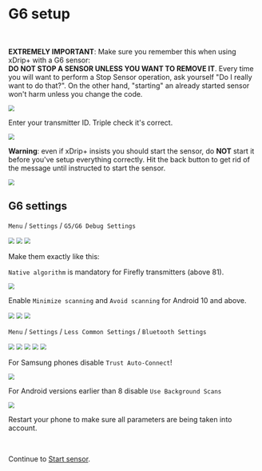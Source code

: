 # G6 setup

</br>

**EXTREMELY IMPORTANT**: Make sure you remember this when using xDrip+ with a G6 sensor:  
**DO NOT STOP A SENSOR UNLESS YOU WANT TO REMOVE IT**. Every time you will want to perform a Stop Sensor operation, ask yourself "Do I really want to do that?". On the other hand, "starting" an already started sensor won't harm unless you change the code.

<img src="../images/M-StoSC.png" style="zoom:75%;" />

</br>

Enter your transmitter ID. Triple check it's correct.

<img src="../images/G6_ID.png" style="zoom:75%;" />

**Warning**: even if xDrip+ insists you should start the sensor, do **NOT** start it before you've setup everything correctly.  Hit the back button to get rid of the message until instructed to start the sensor.

<img src="../images/StartGSensorNo.png" style="zoom:75%;" />

</br>

## G6 settings

`Menu` / `Settings` / `G5/G6 Debug Settings`

<img src="../images/hamburger_menu.png" style="zoom:75%;" />

<img src="../images/M-S.png" style="zoom:75%;" />

<img src="../images/M-S-G56D.png" style="zoom:75%;" />

Make them exactly like this:

`Native algorithm` is mandatory for Firefly transmitters (above 81).

<img src="../images/M-S-G56D-G61.png" style="zoom:75%;" />

Enable `Minimize scanning` and `Avoid scanning` for Android 10 and above.

<img src="../images/M-S-G56D-G54.png" style="zoom:75%;" />

<img src="../images/M-S-G56D-G62.png" style="zoom:75%;" />

<img src="../images/M-S-G56D-G56.png" style="zoom:75%;" />

</br>

`Menu` / `Settings` / `Less Common Settings` / `Bluetooth Settings`

<img src="../images/hamburger_menu.png" style="zoom:75%;" />

<img src="../images/M-S.png" style="zoom:75%;" />

<img src="../images/M-S-LCS.png" style="zoom:75%;" />

<img src="../images/M-S-LCS-BT.png" style="zoom:75%;" />

<img src="../images/M-S-LCS-BT-G1.png" style="zoom:75%;" />

For Samsung phones disable `Trust Auto-Connect`!

<img src="../images/M-S-LCS-BT-TAC.png" style="zoom:75%;" />

For Android versions earlier than 8 disable `Use Background Scans`

<img src="../images/M-S-LCS-BT-G2.png" style="zoom:75%;" />

</br>

Restart your phone to make sure all parameters are being taken into account.

</br>

Continue to [Start sensor](../startGsensor).